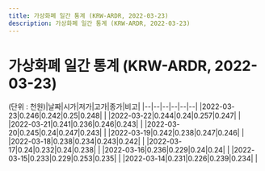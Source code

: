 ```yaml
---
title: 가상화폐 일간 통계 (KRW-ARDR, 2022-03-23)
description: 가상화폐 일간 통계 (KRW-ARDR, 2022-03-23)
---
```


가상화폐 일간 통계 (KRW-ARDR, 2022-03-23)
===

(단위 : 천원)|날짜|시가|저가|고가|종가|비고|
|--|--|--|--|--|--|
|2022-03-23|0.246|0.242|0.25|0.248|    |
|2022-03-22|0.244|0.24|0.257|0.247|    |
|2022-03-21|0.241|0.236|0.246|0.243|    |
|2022-03-20|0.245|0.24|0.247|0.243|    |
|2022-03-19|0.242|0.238|0.247|0.246|    |
|2022-03-18|0.238|0.234|0.243|0.242|    |
|2022-03-17|0.24|0.232|0.24|0.238|    |
|2022-03-16|0.236|0.229|0.24|0.24|    |
|2022-03-15|0.233|0.229|0.253|0.235|    |
|2022-03-14|0.231|0.226|0.239|0.234|    |
